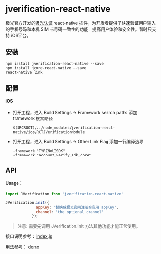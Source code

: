 # jverification-react-native 

极光官方开发的[极光认证](https://docs.jiguang.cn/jverification/guideline/intro/) react-native 插件，为开发者提供了快速验证用户输入的手机号码和本机 SIM 卡号码一致性的功能，提高用户体验和安全性。暂时只支持 iOS平台。

## 安装

```
npm install jverification-react-native --save
npm install jcore-react-native --save 
react-native link
```
## 配置

#### iOS

- 打开工程，进入 Build Settings -> Framework search paths 添加 framework 搜索路径

  ```
  $(SRCROOT)/../node_modules/jverification-react-native/ios/RCTJVerificationModule
  ```

- 打开工程，进入 Build Settings -> Other Link Flag 添加一行编译选项

  ```
  -framework "TYRZNoUISDK"
  -framework "account_verify_sdk_core"
  ```

## API

#### Usage：

```javascript
import JVerification from 'jverification-react-native'

JVerification.init({
              appKey: '替换成极光官网注册的应用 appKey',
              channel: 'the optional channel'
            });
```


> 注意: 需要先调用 JVerification.init 方法其他功能才能正常使用。



接口说明参考： [index.js](./index.js) 

用法参考： [demo](./example/App.js)

